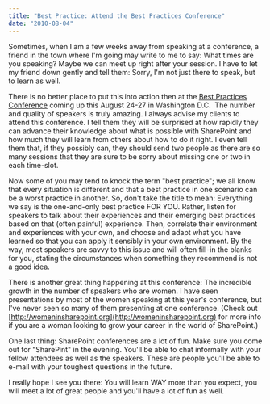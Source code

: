 ```yaml
---
title: "Best Practice: Attend the Best Practices Conference"
date: "2010-08-04"
---
```


Sometimes, when I am a few weeks away from speaking at a conference, a friend in the town where I'm going may write to me to say: What times are you speaking? Maybe we can meet up right after your session. I have to let my friend down gently and tell them: Sorry, I'm not just there to speak, but to learn as well.

There is no better place to put this into action then at the [Best Practices Conference](https://www.bestpracticesconference.com/) coming up this August 24-27 in Washington D.C.  The number and quality of speakers is truly amazing. I always advise my clients to attend this conference. I tell them they will be surprised at how rapidly they can advance their knowledge about what is possible with SharePoint and how much they will learn from others about how to do it right. I even tell them that, if they possibly can, they should send two people as there are so many sessions that they are sure to be sorry about missing one or two in each time-slot.

Now some of you may tend to knock the term "best practice"; we all know that every situation is different and that a best practice in one scenario can be a worst practice in another. So, don't take the title to mean: Everything we say is the one-and-only best practice FOR YOU. Rather, listen for speakers to talk about their experiences and their emerging best practices based on that (often painful) experience. Then, correlate their environment and experiences with your own, and choose and adapt what you have learned so that you can apply it sensibly in your own environment. By the way, most speakers are savvy to this issue and will often fill-in the blanks for you, stating the circumstances when something they recommend is not a good idea.

There is another great thing happening at this conference: The incredible growth in the number of speakers who are women. I have seen presentations by most of the women speaking at this year's conference, but I've never seen so many of them presenting at one conference. (Check out [http://womeninsharepoint.org](http://womeninsharepoint.org) for more info if you are a woman looking to grow your career in the world of SharePoint.)

One last thing: SharePoint conferences are a lot of fun. Make sure you come out for "SharePint" in the evening. You'll be able to chat informally with your fellow attendees as well as the speakers. These are people you'll be able to e-mail with your toughest questions in the future.

I really hope I see you there: You will learn WAY more than you expect, you will meet a lot of great people and you'll have a lot of fun as well.
